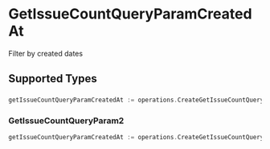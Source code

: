 # GetIssueCountQueryParamCreatedAt

Filter by created dates


## Supported Types

### 

```go
getIssueCountQueryParamCreatedAt := operations.CreateGetIssueCountQueryParamCreatedAtDateTime(time.Time{/* values here */})
```

### GetIssueCountQueryParam2

```go
getIssueCountQueryParamCreatedAt := operations.CreateGetIssueCountQueryParamCreatedAtGetIssueCountQueryParam2(operations.GetIssueCountQueryParam2{/* values here */})
```

